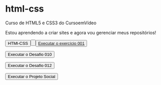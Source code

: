 # html-css
 Curso de HTML5 e CSS3 do CursoemVídeo

 Estou aprendendo a criar sites e agora vou gerenciar meus repositórios!

 <a href="https://reginaldomariano.github.io/html-css" target="_blank"><button>HTMl-CSS<button><a>

 <a href="https://reginaldomariano.github.io/html-css/exercicios/ex001/" target="_blank"><button>Executar o exercício 001<a></button>

 <a href="https://reginaldomariano.github.io/html-css/Desafios/d010/android.html" target="_blank"><button>Executar o Desafio 010</button><a>

 <a href="https://reginaldomariano.github.io/projeto-cordel/" target="_blank"><button>Executar o Desafio 012</button><a>

<a href="https://reginaldomariano.github.io/projeto-social/" target="_blank"><button>Executar o Projeto Social</button><a>

 


